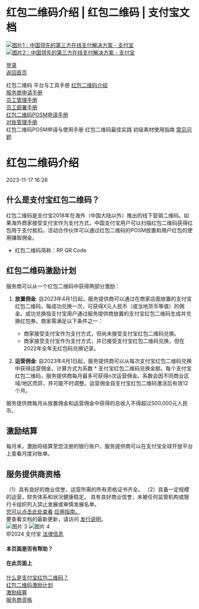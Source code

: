 红包二维码介绍 | 红包二维码 | 支付宝文档
===============

[![图片1：中国领先的第三方在线支付解决方案 - 支付宝](https://ac.alipay.com/storage/2024/3/26/d66c43c0-440d-4c97-9976-f2028a2c8c5e.svg)![图片2：中国领先的第三方在线支付解决方案 - 支付宝](https://ac.alipay.com/storage/2024/3/26/a48bd336-aea0-4f16-bf83-616eacbb4434.svg)](/docs/)

[登录](https://global.alipay.com/ilogin/account_login.htm?goto=https%3A%2F%2Fglobal.alipay.com%2Fdocs%2Fac%2Fredpacket%2Fscrzsv)  
[返回首页](../../)

红包二维码
平台与工具手册
[红包二维码介绍](/docs/ac/redpacket/scrzsv)  
[服务商申请手册](/docs/ac/redpacket/intro)  
[员工管理手册](/docs/ac/redpacket/dt82mk)  
[员工部署手册](/docs/ac/redpacket/kf153c)  
[红包二维码POSM申请手册](/docs/ac/redpacket/fwfd9w)  
[对账管理手册](/docs/ac/redpacket/rw3egu)  
红包二维码POSM申请与使用手册
红包二维码最佳实践
初级素材使用指南
[常见问题](/docs/ac/redpacket/faq)

红包二维码介绍
===============================  
2023-11-17 16:28

什么是支付宝红包二维码？
--------------------------

红包二维码是支付宝2018年在海外（中国大陆以外）推出的线下营销二维码。如果海外商家接受支付宝作为支付方式，中国支付宝用户可以扫描红包二维码获得红包用于支付抵扣。活动合作伙伴可以通过红包二维码的POSM放置和用户红包的使用赚取佣金。

* 红包二维码简称：RP QR Code

红包二维码激励计划
-------------------

服务商可以从一个红包二维码中获得两部分激励：
1. **放置佣金**: 自2023年4月1日起，服务提供商可以通过在商家店面放置的支付宝红包二维码，每成功兑换一次，可获得X元人民币（或当地货币等值）的佣金。成功兑换指支付宝用户通过服务提供商放置的支付宝红包二维码生成并兑换红包券。商家需满足以下条件之一：
   * 商家接受支付宝作为支付方式，但尚未接受支付宝红包二维码兑换。
   * 商家接受支付宝作为支付方式，并已接受支付宝红包二维码兑换，但在2022年全年无红包码兑换记录。

2. **运营佣金**: 自2023年4月1日起，服务提供商可以从每次支付宝红包二维码兑换中获得运营佣金，计算方式为系数 \* 支付宝红包二维码兑换金额。每个支付宝红包二维码，服务提供商每月最多可获得n次运营佣金。系数会因不同商业区域/地区而异，并可能不时调整。运营佣金自支付宝红包二维码激活后有效12个月。

服务提供商每月从放置佣金和运营佣金中获得的总收入不得超过500,000元人民币。

**激励结算**
----------------
每月末，激励将结算至您注册的银行账户。服务提供商可以在支付宝全球开放平台上查看月度对账单。

**服务提供商资格**
-------------------
（1）具有良好的商业信誉，运营所需的所有资格证书齐全。
（2）具备一定规模的运营，财务体系和状况健康稳定。
具有良好商业信誉，未被任何监管机构或银行卡组织列入禁止发展或审慎发展名单。  
[您可以点击此处查看](https://global.alipay.com/doc/redpacket/intro) [应用指南](intro)[。](intro)  
要查看文档的最新更新，请访问 [发行说明](https://global.alipay.com/docs/releasenotes)。  
![图片 3](https://ac.alipay.com/storage/2021/5/20/19b2c126-9442-4f16-8f20-e539b1db482a.png) ![图片 4](https://ac.alipay.com/storage/2021/5/20/e9f3f154-dbf0-455f-89f0-b3d4e0c14481.png)  
@2024 支付宝 [法律信息](https://global.alipay.com/docs/ac/platform/membership)  

#### 本页面是否有帮助？  

#### 在此页面上  
[什么是支付宝红包二维码？](#d62a0d39 "什么是支付宝红包二维码？")  
[红包二维码激励计划](#f330064a "红包二维码激励计划")  
[激励结算](#16641f77 "激励结算")  
[服务商资格](#427816c3 "服务商资格")